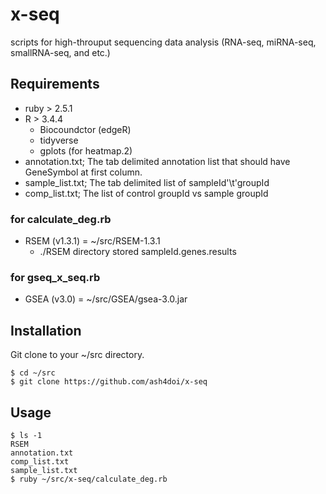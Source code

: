 # x-seq

scripts for high-throuput sequencing data analysis (RNA-seq, miRNA-seq, smallRNA-seq, and etc.)

## Requirements

* ruby > 2.5.1
* R    > 3.4.4
  * Biocoundctor (edgeR)
  * tidyverse
  * gplots (for heatmap.2)
* annotation.txt; The tab delimited annotation list that should have GeneSymbol at first column.
* sample_list.txt; The tab delimited list of sampleId'\t'groupId
* comp_list.txt; The list of control groupId vs sample groupId

### for calculate_deg.rb
* RSEM (v1.3.1) = ~/src/RSEM-1.3.1
  * ./RSEM directory stored sampleId.genes.results

### for gseq_x_seq.rb
* GSEA (v3.0) = ~/src/GSEA/gsea-3.0.jar

## Installation

Git clone to your ~/src directory.

```
$ cd ~/src
$ git clone https://github.com/ash4doi/x-seq
```

## Usage

```
$ ls -1
RSEM
annotation.txt
comp_list.txt
sample_list.txt
$ ruby ~/src/x-seq/calculate_deg.rb
```
